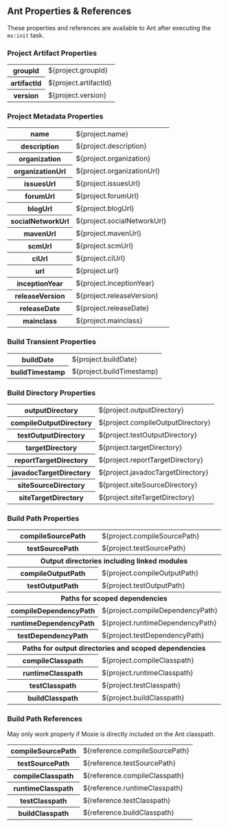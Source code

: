 ## Ant Properties &amp; References

These properties and references are available to Ant after executing the `mx:init` task.

### Project Artifact Properties
<table class="table table-striped table-bordered table-condensed">
<tbody>
<tr><th>groupId</th>       <td>${project.groupId}</td></tr>
<tr><th>artifactId</th>    <td>${project.artifactId}</td></tr>
<tr><th>version</th>       <td>${project.version}</td></tr>
</tbody>
</table>

### Project Metadata Properties
<table class="table table-striped table-bordered table-condensed">
<tbody>
<tr><th>name</th>            <td>${project.name}</td></tr>
<tr><th>description</th>     <td>${project.description}</td></tr>
<tr><th>organization</th>    <td>${project.organization}</td></tr>
<tr><th>organizationUrl</th> <td>${project.organizationUrl}</td></tr>
<tr><th>issuesUrl</th>       <td>${project.issuesUrl}</td></tr>
<tr><th>forumUrl</th>        <td>${project.forumUrl}</td></tr>
<tr><th>blogUrl</th>         <td>${project.blogUrl}</td></tr>
<tr><th>socialNetworkUrl</th><td>${project.socialNetworkUrl}</td></tr>
<tr><th>mavenUrl</th>        <td>${project.mavenUrl}</td></tr>
<tr><th>scmUrl</th>          <td>${project.scmUrl}</td></tr>
<tr><th>ciUrl</th>           <td>${project.ciUrl}</td></tr>
<tr><th>url</th>             <td>${project.url}</td></tr>
<tr><th>inceptionYear</th>   <td>${project.inceptionYear}</td></tr>
<tr><th>releaseVersion</th>  <td>${project.releaseVersion}</td></tr>
<tr><th>releaseDate</th>     <td>${project.releaseDate}</td></tr>
<tr><th>mainclass</th>       <td>${project.mainclass}</td></tr>
</tbody>
</table>

### Build Transient Properties
<table class="table table-striped table-bordered table-condensed">
<tbody>
<tr><th>buildDate</th>     <td>${project.buildDate}</td></tr>
<tr><th>buildTimestamp</th><td>${project.buildTimestamp}</td></tr>
</tbody>
</table>

### Build Directory Properties
<table class="table table-striped table-bordered table-condensed">
<tbody>
<tr><th>outputDirectory</th>         <td>${project.outputDirectory}</td></tr>
<tr><th>compileOutputDirectory</th>  <td>${project.compileOutputDirectory}</td></tr>
<tr><th>testOutputDirectory</th>     <td>${project.testOutputDirectory}</td></tr>
<tr><th>targetDirectory</th>         <td>${project.targetDirectory}</td></tr>
<tr><th>reportTargetDirectory</th>   <td>${project.reportTargetDirectory}</td></tr>
<tr><th>javadocTargetDirectory</th>  <td>${project.javadocTargetDirectory}</td></tr>
<tr><th>siteSourceDirectory</th>     <td>${project.siteSourceDirectory}</td></tr>
<tr><th>siteTargetDirectory</th>     <td>${project.siteTargetDirectory}</td></tr>
</tbody>
</table>


### Build Path Properties
<table class="table table-striped table-bordered table-condensed">
<tbody>
<tr><th>compileSourcePath</th>        <td>${project.compileSourcePath}</td></tr>
<tr><th>testSourcePath</th>           <td>${project.testSourcePath}</td></tr>
<tr><th colspan='2'>Output directories including linked modules</th></tr>
<tr><th>compileOutputPath</th>        <td>${project.compileOutputPath}</td></tr>
<tr><th>testOutputPath</th>           <td>${project.testOutputPath}</td></tr>
<tr><th colspan='2'>Paths for scoped dependencies</th></tr>
<tr><th>compileDependencyPath</th>    <td>${project.compileDependencyPath}</td></tr>
<tr><th>runtimeDependencyPath</th>    <td>${project.runtimeDependencyPath}</td></tr>
<tr><th>testDependencyPath</th>       <td>${project.testDependencyPath}</td></tr>
<tr><th colspan='2'>Paths for output directories and scoped dependencies</th></tr>
<tr><th>compileClasspath</th>         <td>${project.compileClasspath}</td></tr>
<tr><th>runtimeClasspath</th>         <td>${project.runtimeClasspath}</td></tr>
<tr><th>testClasspath</th>            <td>${project.testClasspath}</td></tr>
<tr><th>buildClasspath</th>           <td>${project.buildClasspath}</td></tr>
</tbody>
</table>

### Build Path References

<p class="text-warning">May only work properly if Moxie is directly included on the Ant classpath.</p>

<table class="table table-striped table-bordered table-condensed">
<tbody>
<tr><th>compileSourcePath</th>        <td>${reference.compileSourcePath}</td></tr>
<tr><th>testSourcePath</th>           <td>${reference.testSourcePath}</td></tr>
<tr><th>compileClasspath</th>         <td>${reference.compileClasspath}</td></tr>
<tr><th>runtimeClasspath</th>         <td>${reference.runtimeClasspath}</td></tr>
<tr><th>testClasspath</th>            <td>${reference.testClasspath}</td></tr>
<tr><th>buildClasspath</th>           <td>${reference.buildClasspath}</td></tr>
</tbody>
</table>
